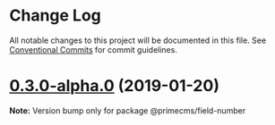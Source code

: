 # Change Log

All notable changes to this project will be documented in this file.
See [Conventional Commits](https://conventionalcommits.org) for commit guidelines.

# [0.3.0-alpha.0](https://github.com/birkir/prime/tree/master/packages/prime-field-number/compare/v0.2.21...v0.3.0-alpha.0) (2019-01-20)

**Note:** Version bump only for package @primecms/field-number
